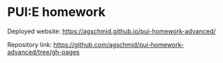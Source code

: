# PUI:E homework

Deployed website: https://agschmid.github.io/pui-homework-advanced/

Repository link: https://github.com/agschmid/pui-homework-advanced/tree/gh-pages
